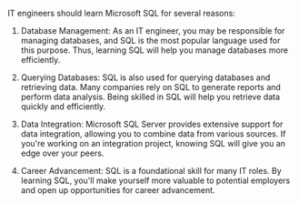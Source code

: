 IT engineers should learn Microsoft SQL for several reasons:

1. Database Management: As an IT engineer, you may be responsible for managing databases, and SQL is the most popular language used for this purpose. Thus, learning SQL will help you manage databases more efficiently.

2. Querying Databases: SQL is also used for querying databases and retrieving data. Many companies rely on SQL to generate reports and perform data analysis. Being skilled in SQL will help you retrieve data quickly and efficiently.

3. Data Integration: Microsoft SQL Server provides extensive support for data integration, allowing you to combine data from various sources. If you're working on an integration project, knowing SQL will give you an edge over your peers.

4. Career Advancement: SQL is a foundational skill for many IT roles. By learning SQL, you'll make yourself more valuable to potential employers and open up opportunities for career advancement.
